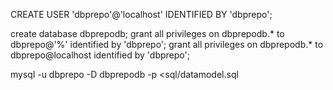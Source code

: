 


CREATE USER 'dbprepo'@'localhost' IDENTIFIED BY 'dbprepo';

create database dbprepodb;
grant all privileges on dbprepodb.* to dbprepo@'%' identified by 'dbprepo';
grant all privileges on dbprepodb.* to dbprepo@localhost identified by 'dbprepo';


mysql -u dbprepo -D dbprepodb -p <sql/datamodel.sql
